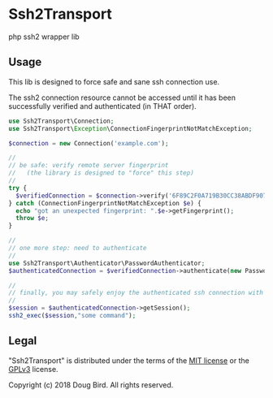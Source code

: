 # Ssh2Transport
php ssh2 wrapper lib

## Usage
This lib is designed to force safe and sane ssh connection use. 

The ssh2 connection resource cannot be accessed until it has been successfully verified and authenticated (in THAT order).


```php
use Ssh2Transport\Connection;
use Ssh2Transport\Exception\ConnectionFingerprintNotMatchException;

$connection = new Connection('example.com');

//
// be safe: verify remote server fingerprint
//   (the library is designed to "force" this step)
// 
try {
  $verifiedConnection = $connection->verify('6F89C2F0A719B30CC38ABDF90755F2E4');
} catch (ConnectionFingerprintNotMatchException $e) {
  echo "got an unexpected fingerprint: ".$e->getFingerprint();
  throw $e;
}

//
// one more step: need to authenticate
//
use Ssh2Transport\Authenticator\PasswordAuthenticator;
$authenticatedConnection = $verifiedConnection->authenticate(new PasswordAuthenticator('my-username','my-password'));

//
// finally, you may safely enjoy the authenticated ssh connection with native ssh_* functions as desired
//
$session = $authenticatedConnection->getSession();
ssh2_exec($session,"some command");
```



## Legal
"Ssh2Transport" is distributed under the terms of the [MIT license](LICENSE) or the [GPLv3](GPLv3) license.

Copyright (c) 2018 Doug Bird. All rights reserved.
